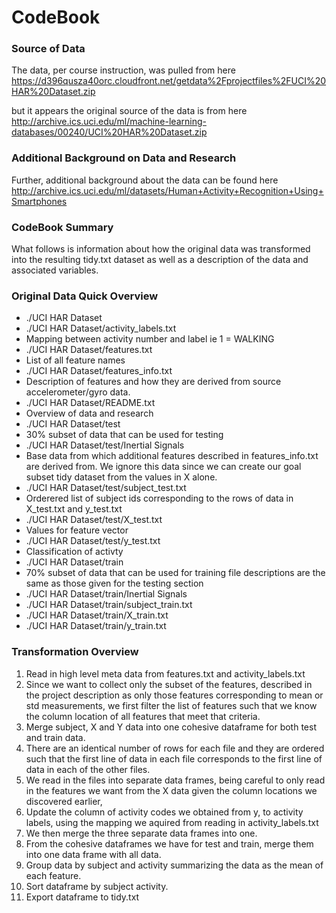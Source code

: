 # CodeBook

### Source of Data
The data, per course instruction, was pulled from here
https://d396qusza40orc.cloudfront.net/getdata%2Fprojectfiles%2FUCI%20HAR%20Dataset.zip

but it appears the original source of the data is from here
http://archive.ics.uci.edu/ml/machine-learning-databases/00240/UCI%20HAR%20Dataset.zip

### Additional Background on Data and Research
Further, additional background about the data can be found here
http://archive.ics.uci.edu/ml/datasets/Human+Activity+Recognition+Using+Smartphones

### CodeBook Summary
What follows is information about how the original data was transformed into the 
resulting tidy.txt dataset as well as a description of the data and associated 
variables.

### Original Data Quick Overview

* ./UCI HAR Dataset
* ./UCI HAR Dataset/activity_labels.txt  
 * Mapping between activity number and label ie 1 = WALKING
* ./UCI HAR Dataset/features.txt
 * List of all feature names
* ./UCI HAR Dataset/features_info.txt
 * Description of features and how they are derived from source accelerometer/gyro data.
* ./UCI HAR Dataset/README.txt
 * Overview of data and research
* ./UCI HAR Dataset/test
 * 30% subset of data that can be used for testing
* ./UCI HAR Dataset/test/Inertial Signals
 * Base data from which additional features described in features_info.txt are derived from.  We ignore this data since we can create our goal subset tidy dataset from the values in X alone.
* ./UCI HAR Dataset/test/subject_test.txt
 * Orderered list of subject ids corresponding to the rows of data in X_test.txt and y_test.txt
* ./UCI HAR Dataset/test/X_test.txt
 * Values for feature vector
* ./UCI HAR Dataset/test/y_test.txt
 * Classification of activty
* ./UCI HAR Dataset/train
 * 70% subset of data that can be used for training file descriptions are the same as those given for the testing section
* ./UCI HAR Dataset/train/Inertial Signals
* ./UCI HAR Dataset/train/subject_train.txt
* ./UCI HAR Dataset/train/X_train.txt
* ./UCI HAR Dataset/train/y_train.txt

### Transformation Overview
1. Read in high level meta data from features.txt and activity_labels.txt
 1. Since we want to collect only the subset of the features, described in the project description as only those features corresponding to mean or std measurements, we first filter the list of features such that we know the column location of all features that meet that criteria. 
2. Merge subject, X and Y data into one cohesive dataframe for both test and train data.
 1. There are an identical number of rows for each file and they are ordered such that the first line of data in each file corresponds to the first line of data in each of the other files.
 2. We read in the files into separate data frames, being careful to only read in the features we want from the X data given the column locations we discovered earlier,
 3. Update the column of activity codes we obtained from y, to activity labels, using the mapping we aquired from reading in activity_labels.txt 
 4. We then merge the three separate data frames into one.
3. From the cohesive dataframes we have for test and train, merge them into one data frame with all data.
4. Group data by subject and activity summarizing the data as the mean of each feature.
5. Sort dataframe by subject activity.
6. Export dataframe to tidy.txt
